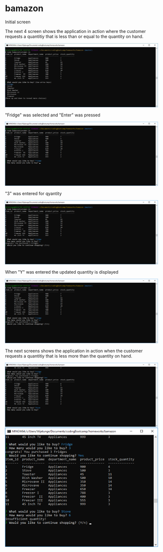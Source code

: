 # bamazon
Initial screen 

The next 4 screen shows the application in action where the customer requests a quantitiy that is less than or equal to the quantity on hand.

<img src="images/pic1.jpg">

"Fridge" was selected and "Enter" was pressed

<img src="images/pic2.png">


"3" was entered for qyantity


<img src="images/pic3.png">

When "Y" was entered the updated quantity is displayed

<img src="images/pic4.png">


The next screens shows the application in action when the customer requests a quantitiy that is less more than the quantity on hand.

<img src="images/pic5.png">

<img src="images/pic6.png">




